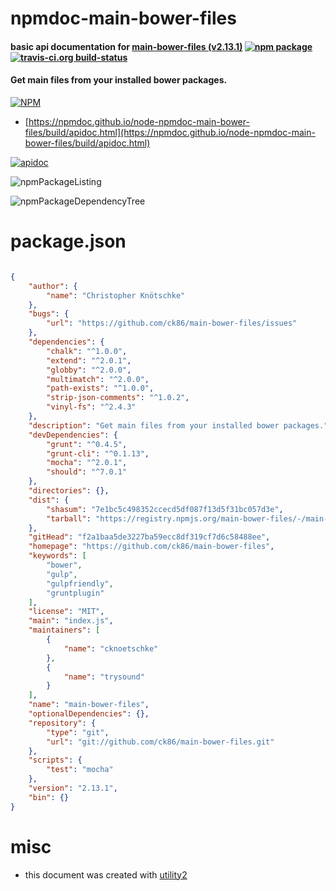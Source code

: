 # npmdoc-main-bower-files

#### basic api documentation for  [main-bower-files (v2.13.1)](https://github.com/ck86/main-bower-files)  [![npm package](https://img.shields.io/npm/v/npmdoc-main-bower-files.svg?style=flat-square)](https://www.npmjs.org/package/npmdoc-main-bower-files) [![travis-ci.org build-status](https://api.travis-ci.org/npmdoc/node-npmdoc-main-bower-files.svg)](https://travis-ci.org/npmdoc/node-npmdoc-main-bower-files)

#### Get main files from your installed bower packages.

[![NPM](https://nodei.co/npm/main-bower-files.png?downloads=true&downloadRank=true&stars=true)](https://www.npmjs.com/package/main-bower-files)

- [https://npmdoc.github.io/node-npmdoc-main-bower-files/build/apidoc.html](https://npmdoc.github.io/node-npmdoc-main-bower-files/build/apidoc.html)

[![apidoc](https://npmdoc.github.io/node-npmdoc-main-bower-files/build/screenCapture.buildCi.browser.%252Ftmp%252Fbuild%252Fapidoc.html.png)](https://npmdoc.github.io/node-npmdoc-main-bower-files/build/apidoc.html)

![npmPackageListing](https://npmdoc.github.io/node-npmdoc-main-bower-files/build/screenCapture.npmPackageListing.svg)

![npmPackageDependencyTree](https://npmdoc.github.io/node-npmdoc-main-bower-files/build/screenCapture.npmPackageDependencyTree.svg)



# package.json

```json

{
    "author": {
        "name": "Christopher Knötschke"
    },
    "bugs": {
        "url": "https://github.com/ck86/main-bower-files/issues"
    },
    "dependencies": {
        "chalk": "^1.0.0",
        "extend": "^2.0.1",
        "globby": "^2.0.0",
        "multimatch": "^2.0.0",
        "path-exists": "^1.0.0",
        "strip-json-comments": "^1.0.2",
        "vinyl-fs": "^2.4.3"
    },
    "description": "Get main files from your installed bower packages.",
    "devDependencies": {
        "grunt": "^0.4.5",
        "grunt-cli": "^0.1.13",
        "mocha": "^2.0.1",
        "should": "^7.0.1"
    },
    "directories": {},
    "dist": {
        "shasum": "7e1bc5c498352ccecd5df087f13d5f31bc057d3e",
        "tarball": "https://registry.npmjs.org/main-bower-files/-/main-bower-files-2.13.1.tgz"
    },
    "gitHead": "f2a1baa5de3227ba59ecc8df319cf7d6c58488ee",
    "homepage": "https://github.com/ck86/main-bower-files",
    "keywords": [
        "bower",
        "gulp",
        "gulpfriendly",
        "gruntplugin"
    ],
    "license": "MIT",
    "main": "index.js",
    "maintainers": [
        {
            "name": "cknoetschke"
        },
        {
            "name": "trysound"
        }
    ],
    "name": "main-bower-files",
    "optionalDependencies": {},
    "repository": {
        "type": "git",
        "url": "git://github.com/ck86/main-bower-files.git"
    },
    "scripts": {
        "test": "mocha"
    },
    "version": "2.13.1",
    "bin": {}
}
```



# misc
- this document was created with [utility2](https://github.com/kaizhu256/node-utility2)
